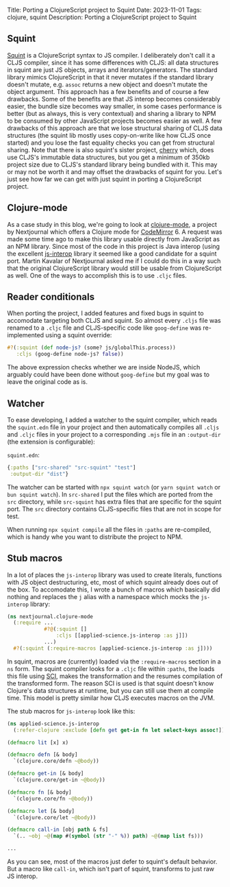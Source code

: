 Title: Porting a ClojureScript project to Squint
Date: 2023-11-01
Tags: clojure, squint
Description: Porting a ClojureScript project to Squint


## Squint

[Squint](https://github.com/squint-cljs/squint) is a ClojureScript syntax to JS
compiler. I deliberately don't call it a CLJS compiler, since it has some
differences with CLJS: all data structures in squint are just JS objects, arrays
and iterators/generators. The standard library mimics ClojureScript in that it
never mutates if the standard library doesn't mutate, e.g. `assoc` returns a new
object and doesn't mutate the object argument.  This approach has a few benefits
and of course a few drawbacks. Some of the benefits are that JS interop becomes
considerably easier, the bundle size becomes way smaller, in some cases
performance is better (but as always, this is very contextual) and sharing a
library to NPM to be consumed by other JavaScript projects becomes easier as
well. A few drawbacks of this approach are that we lose structural sharing of
CLJS data structures (the squint lib mostly uses copy-on-write like how CLJS
once started) and you lose the fast equality checks you can get from structural
sharing.  Note that there is also squint's sister project,
[cherry](https://github.com/squint-cljs/cherry) which, does use CLJS's immutable
data structures, but you get a minimum of 350kb project size due to CLJS's
standard library being bundled with it. This may or may not be worth it and may
offset the drawbacks of squint for you. Let's just see how far we can get with
just squint in porting a ClojureScript project.

## Clojure-mode

As a case study in this blog, we're going to look at
[clojure-mode](https://github.com/nextjournal/clojure-mode), a project by
Nextjournal which offers a Clojure mode for
[CodeMirror](https://codemirror.net/) 6. A request was made some time ago to
make this library usable directly from JavaScript as an NPM library. Since most
of the code in this project is Java interop (using the excellent
[js-interop](https://github.com/applied-science/js-interop) library it seemed
like a good candidate for a squint port. Martin Kavalar of Nextjournal asked me
if I could do this in a way such that the original ClojureScript library would
still be usable from ClojureScript as well. One of the ways to accomplish this
is to use `.cljc` files.

## Reader conditionals

When porting the project, I added features and fixed bugs in squint to
accomodate targeting both CLJS and squint. So almost every `.cljs` file was renamed to a `.cljc` file and CLJS-specific code like `goog-define` was re-implemented using a squint override:

``` clojure
#?(:squint (def node-js? (some? js/globalThis.process))
   :cljs (goog-define node-js? false))
```

The above expression checks whether we are inside NodeJS, which arguably could have been done without `goog-define` but my goal was to leave the original code as is.

## Watcher

To ease developing, I added a watcher to the squint compiler, which reads the `squint.edn` file in your project and then automatically compiles all `.cljs` and `.cljc` files in your project to a corresponding `.mjs` file in an `:output-dir` (the extension is configurable):

`squint.edn`:
``` clojure
{:paths ["src-shared" "src-squint" "test"]
 :output-dir "dist"}
```

The watcher can be started with `npx squint watch` (or `yarn squint watch` or
`bun squint watch`).  In `src-shared` I put the files which are ported from the
`src` directory, while `src-squint` has extra files that are specific for the
squint port. The `src` directory contains CLJS-specific files that are not in
scope for test.

When running `npx squint compile` all the files in `:paths` are re-compiled,
which is handy whe you want to distribute the project to NPM.

## Stub macros

In a lot of places the `js-interop` library was used to create literals, functions with JS object destructuring, etc, most of which squint already does out of the box.
To accomodate this, I wrote a bunch of macros which basically did nothing and replaces the `j` alias with a namespace which mocks the `js-interop` library:

``` clojure
(ns nextjournal.clojure-mode
  (:require ...
            #?@(:squint []
                :cljs [[applied-science.js-interop :as j]])
            ...)
  #?(:squint (:require-macros [applied-science.js-interop :as j])))
```

In squint, macros are (currently) loaded via the `:require-macros` section in a
`ns` form. The squint compiler looks for a `.cljc` file within `:paths`, the
loads this file using [SCI](https://github.com/babashka/sci), makes the
transformation and the resumes compilation of the transformed form. The reason
SCI is used is that squint doesn't know Clojure's data structures at runtime,
but you can still use them at compile time. This model is pretty similar how
CLJS executes macros on the JVM.

The stub macros for `js-interop` look like this:

``` clojure
(ns applied-science.js-interop
  (:refer-clojure :exclude [defn get get-in fn let select-keys assoc!]))

(defmacro lit [x] x)

(defmacro defn [& body]
  `(clojure.core/defn ~@body))

(defmacro get-in [& body]
  `(clojure.core/get-in ~@body))

(defmacro fn [& body]
  `(clojure.core/fn ~@body))

(defmacro let [& body]
  `(clojure.core/let ~@body))

(defmacro call-in [obj path & fs]
  `(.. ~obj ~@(map #(symbol (str "-" %)) path) ~@(map list fs)))

...
```

As you can see, most of the macros just defer to squint's default behavior. But
a macro like `call-in`, which isn't part of squint, transforms to just raw JS
interop.
